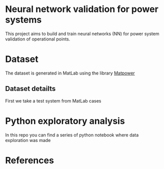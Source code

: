 # Neural network validation for power systems

This project aims to build and train neural networks (NN) for power system validation of operational points.

# Dataset

The dataset is generated in MatLab using the library [Matpower](https://matpower.org/)

## Dataset detailts

First we take a test system from MatLab cases

# Python exploratory analysis

In this repo you can find a series of python notebook where data exploration was made

# References

